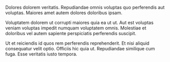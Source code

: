 Dolores dolorem veritatis. Repudiandae omnis voluptas quo perferendis aut voluptas. Maiores amet autem dolores doloribus ipsam.
 Voluptatem dolorem ut corrupti maiores quia ea ut ut. Aut est voluptas veniam voluptas impedit numquam voluptatem omnis. Molestiae et doloribus vel autem sapiente perspiciatis perferendis suscipit.
 Ut et reiciendis id quos rem perferendis reprehenderit. Et nisi aliquid consequatur velit optio. Officiis hic quia ut. Repudiandae similique cum fuga. Esse veritatis iusto tempora.